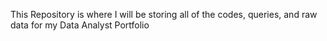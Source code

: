 This Repository is where I will be storing all of the codes, queries, and raw data for my Data Analyst Portfolio
